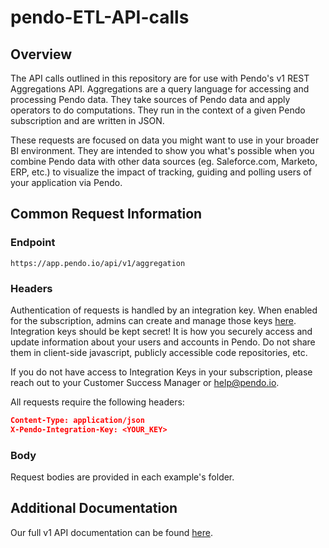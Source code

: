 # pendo-ETL-API-calls

## Overview
The API calls outlined in this repository are for use with Pendo's v1 REST Aggregations API. Aggregations are a query language for accessing and processing Pendo data. They take sources of Pendo data and apply operators to do computations. They run in the context of a given Pendo subscription and are written in JSON.

These requests are focused on data you might want to use in your broader BI environment.  They are intended to show you what's possible when you combine Pendo data with other data sources (eg. Saleforce.com, Marketo, ERP, etc.) to visualize the impact of tracking, guiding and polling users of your application via Pendo.

## Common Request Information

### Endpoint
`https://app.pendo.io/api/v1/aggregation`

### Headers

Authentication of requests is handled by an integration key. When enabled for the subscription, admins can create and manage those keys [here](https://app.pendo.io/admin/integrationkeys). Integration keys should be kept secret! It is how you securely access and update information about your users and accounts in Pendo. Do not share them in client-side javascript, publicly accessible code repositories, etc.

If you do not have access to Integration Keys in your subscription, please reach out to your Customer Success Manager or help@pendo.io.

All requests require the following headers:
```json
Content-Type: application/json
X-Pendo-Integration-Key: <YOUR_KEY>
```

### Body
Request bodies are provided in each example's folder.

## Additional Documentation

Our full v1 API documentation can be found [here](https://help.pendo.io/resources/support-library/api/index.html).
